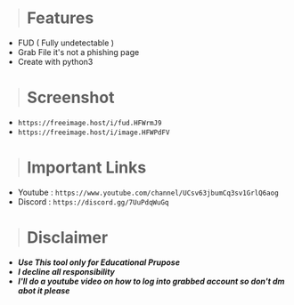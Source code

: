 > # Features


* FUD ( Fully undetectable ) 
* Grab File it's not a phishing page
* Create with python3

> # Screenshot

* ```https://freeimage.host/i/fud.HFWrmJ9```
* ```https://freeimage.host/i/image.HFWPdFV```

> # Important Links

* Youtube : ```https://www.youtube.com/channel/UCsv63jbumCq3sv1GrlQ6aog```
* Discord : ```https://discord.gg/7UuPdqWuGq```

> # Disclaimer

* ***Use This tool only for Educational Prupose***
* ***I decline all responsibility***
* ***I'll do a youtube video on how to log into grabbed account so don't dm abot it please***
